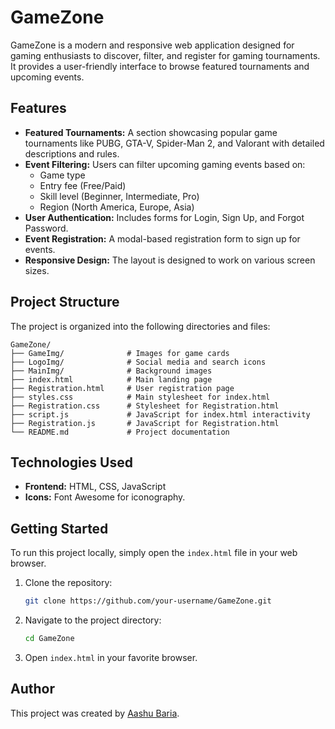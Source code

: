 # GameZone

GameZone is a modern and responsive web application designed for gaming enthusiasts to discover, filter, and register for gaming tournaments. It provides a user-friendly interface to browse featured tournaments and upcoming events.

## Features

- **Featured Tournaments:** A section showcasing popular game tournaments like PUBG, GTA-V, Spider-Man 2, and Valorant with detailed descriptions and rules.
- **Event Filtering:** Users can filter upcoming gaming events based on:
  - Game type
  - Entry fee (Free/Paid)
  - Skill level (Beginner, Intermediate, Pro)
  - Region (North America, Europe, Asia)
- **User Authentication:** Includes forms for Login, Sign Up, and Forgot Password.
- **Event Registration:** A modal-based registration form to sign up for events.
- **Responsive Design:** The layout is designed to work on various screen sizes.

## Project Structure

The project is organized into the following directories and files:

```
GameZone/
├── GameImg/              # Images for game cards
├── LogoImg/              # Social media and search icons
├── MainImg/              # Background images
├── index.html            # Main landing page
├── Registration.html     # User registration page
├── styles.css            # Main stylesheet for index.html
├── Registration.css      # Stylesheet for Registration.html
├── script.js             # JavaScript for index.html interactivity
├── Registration.js       # JavaScript for Registration.html
└── README.md             # Project documentation
```

## Technologies Used

- **Frontend:** HTML, CSS, JavaScript
- **Icons:** Font Awesome for iconography.

## Getting Started

To run this project locally, simply open the `index.html` file in your web browser.

1.  Clone the repository:
    ```bash
    git clone https://github.com/your-username/GameZone.git
    ```
2.  Navigate to the project directory:
    ```bash
    cd GameZone
    ```
3.  Open `index.html` in your favorite browser.

## Author

This project was created by [Aashu Baria](https://github.com/AashuBaria03). 
